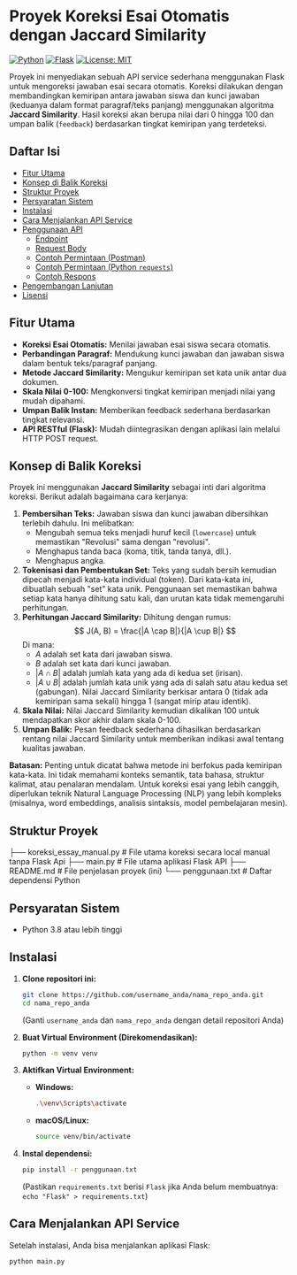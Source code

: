 # Proyek Koreksi Esai Otomatis dengan Jaccard Similarity

[![Python](https://img.shields.io/badge/Python-3.8%2B-blue?logo=python)](https://www.python.org/)
[![Flask](https://img.shields.io/badge/Flask-2.x-lightgrey?logo=flask)](https://flask.palletsprojects.com/)
[![License: MIT](https://img.shields.io/badge/License-MIT-yellow.svg)](https://opensource.org/licenses/MIT)

Proyek ini menyediakan sebuah API service sederhana menggunakan Flask untuk mengoreksi jawaban esai secara otomatis. Koreksi dilakukan dengan membandingkan kemiripan antara jawaban siswa dan kunci jawaban (keduanya dalam format paragraf/teks panjang) menggunakan algoritma **Jaccard Similarity**. Hasil koreksi akan berupa nilai dari 0 hingga 100 dan umpan balik (`feedback`) berdasarkan tingkat kemiripan yang terdeteksi.

## Daftar Isi

- [Fitur Utama](#fitur-utama)
- [Konsep di Balik Koreksi](#konsep-di-balik-koreksi)
- [Struktur Proyek](#struktur-proyek)
- [Persyaratan Sistem](#persyaratan-sistem)
- [Instalasi](#instalasi)
- [Cara Menjalankan API Service](#cara-menjalankan-api-service)
- [Penggunaan API](#penggunaan-api)
  - [Endpoint](#endpoint)
  - [Request Body](#request-body)
  - [Contoh Permintaan (Postman)](#contoh-permintaan-postman)
  - [Contoh Permintaan (Python `requests`)](#contoh-permintaan-python-requests)
  - [Contoh Respons](#contoh-respons)
- [Pengembangan Lanjutan](#pengembangan-lanjutan)
- [Lisensi](#lisensi)

## Fitur Utama

*   **Koreksi Esai Otomatis:** Menilai jawaban esai siswa secara otomatis.
*   **Perbandingan Paragraf:** Mendukung kunci jawaban dan jawaban siswa dalam bentuk teks/paragraf panjang.
*   **Metode Jaccard Similarity:** Mengukur kemiripan set kata unik antar dua dokumen.
*   **Skala Nilai 0-100:** Mengkonversi tingkat kemiripan menjadi nilai yang mudah dipahami.
*   **Umpan Balik Instan:** Memberikan feedback sederhana berdasarkan tingkat relevansi.
*   **API RESTful (Flask):** Mudah diintegrasikan dengan aplikasi lain melalui HTTP POST request.

## Konsep di Balik Koreksi

Proyek ini menggunakan **Jaccard Similarity** sebagai inti dari algoritma koreksi. Berikut adalah bagaimana cara kerjanya:

1.  **Pembersihan Teks:** Jawaban siswa dan kunci jawaban dibersihkan terlebih dahulu. Ini melibatkan:
    *   Mengubah semua teks menjadi huruf kecil (`lowercase`) untuk memastikan "Revolusi" sama dengan "revolusi".
    *   Menghapus tanda baca (koma, titik, tanda tanya, dll.).
    *   Menghapus angka.
2.  **Tokenisasi dan Pembentukan Set:** Teks yang sudah bersih kemudian dipecah menjadi kata-kata individual (token). Dari kata-kata ini, dibuatlah sebuah "set" kata unik. Penggunaan set memastikan bahwa setiap kata hanya dihitung satu kali, dan urutan kata tidak memengaruhi perhitungan.
3.  **Perhitungan Jaccard Similarity:** Dihitung dengan rumus:
    $$ J(A, B) = \frac{|A \cap B|}{|A \cup B|} $$
    Di mana:
    *   $A$ adalah set kata dari jawaban siswa.
    *   $B$ adalah set kata dari kunci jawaban.
    *   $|A \cap B|$ adalah jumlah kata yang ada di kedua set (irisan).
    *   $|A \cup B|$ adalah jumlah kata unik yang ada di salah satu atau kedua set (gabungan).
    Nilai Jaccard Similarity berkisar antara 0 (tidak ada kemiripan sama sekali) hingga 1 (sangat mirip atau identik).
4.  **Skala Nilai:** Nilai Jaccard Similarity kemudian dikalikan 100 untuk mendapatkan skor akhir dalam skala 0-100.
5.  **Umpan Balik:** Pesan feedback sederhana dihasilkan berdasarkan rentang nilai Jaccard Similarity untuk memberikan indikasi awal tentang kualitas jawaban.

**Batasan:** Penting untuk dicatat bahwa metode ini berfokus pada kemiripan kata-kata. Ini tidak memahami konteks semantik, tata bahasa, struktur kalimat, atau penalaran mendalam. Untuk koreksi esai yang lebih canggih, diperlukan teknik Natural Language Processing (NLP) yang lebih kompleks (misalnya, word embeddings, analisis sintaksis, model pembelajaran mesin).

## Struktur Proyek
├── koreksi_essay_manual.py # File utama koreksi secara local manual tanpa Flask Api
├── main.py # File utama aplikasi Flask API
├── README.md # File penjelasan proyek (ini)
└── penggunaan.txt # Daftar dependensi Python
## Persyaratan Sistem

*   Python 3.8 atau lebih tinggi

## Instalasi

1.  **Clone repositori ini:**
    ```bash
    git clone https://github.com/username_anda/nama_repo_anda.git
    cd nama_repo_anda
    ```
    (Ganti `username_anda` dan `nama_repo_anda` dengan detail repositori Anda)

2.  **Buat Virtual Environment (Direkomendasikan):**
    ```bash
    python -m venv venv
    ```

3.  **Aktifkan Virtual Environment:**
    *   **Windows:**
        ```bash
        .\venv\Scripts\activate
        ```
    *   **macOS/Linux:**
        ```bash
        source venv/bin/activate
        ```

4.  **Instal dependensi:**
    ```bash
    pip install -r penggunaan.txt
    ```
    (Pastikan `requirements.txt` berisi `Flask` jika Anda belum membuatnya: `echo "Flask" > requirements.txt`)

## Cara Menjalankan API Service

Setelah instalasi, Anda bisa menjalankan aplikasi Flask:

```bash
python main.py
